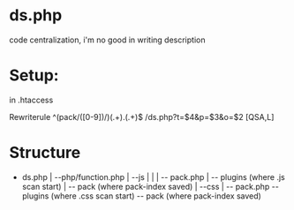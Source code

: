 ds.php
======

code centralization, i'm no good in writing description


Setup:
======

in .htaccess

Rewriterule  ^(pack/([0-9])/)(.+)\.(.+)$ /ds.php?t=$4&p=$3&o=$2  [QSA,L]


Structure
=========

 - ds.php
 |
 \--php/function.php
 |
 \--js
 |  |
 |  \-- pack.php
 |  \-- plugins         (where .js scan start)
 |  \-- pack            (where pack-index saved)
 |
 \--css
    |
    \-- pack.php
    \-- plugins         (where .css scan start)
    \-- pack            (where pack-index saved)
